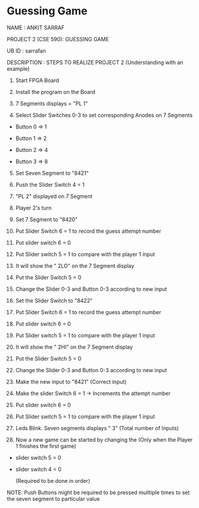 Guessing Game
=============

NAME               : ANKIT SARRAF

PROJECT 2 (CSE 590): GUESSING GAME

UB ID              : sarrafan

DESCRIPTION        : STEPS TO REALIZE PROJECT 2 (Understanding with an example)

1) Start FPGA Board

2) Install the program on the Board

3) 7 Segments displays = "PL 1"

4) Select Slider Switches 0-3 to set corresponding Anodes on 7 Segments

  - Button 0 => 1

  - Button 1 => 2

  - Button 2 => 4

  - Button 3 => 8

5) Set Seven Segment to "8421"

6) Push the Slider Switch 4 = 1

7) "PL 2" displayed on 7 Segment

8) Player 2's turn

9) Set 7 Segment to "8420"

10) Put Slider Switch 6 = 1 to record the guess attempt number

11) Put slider switch 6 = 0

12) Put Slider switch 5 = 1 to compare with the player 1 input

13) It will show the " 2LO" on the 7 Segment display

14) Put the Slider Switch 5 = 0

15) Change the Slider 0-3 and Button 0-3 according to new input

16) Set the Slider Switch to "8422"

17) Put Slider Switch 6 = 1 to record the guess attempt number

18) Put slider switch 6 = 0

19) Put Slider switch 5 = 1 to compare with the player 1 input

20) It will show the " 2HI" on the 7 Segment display

21) Put the Slider Switch 5 = 0

22) Change the Slider 0-3 and Button 0-3 according to new input

23) Make the new input to "8421" (Correct input)

24) Make the slider Switch 6 = 1 -> Increments the attempt number

25) Put slider switch 6 = 0

26) Put Slider switch 5 = 1 to compare with the player 1 input

27) Leds Blink. Seven segments displays "   3" (Total number of Inputs)

28) Now a new game can be started by changing the (Only when the Player 1 finishes the first game)

  - slider switch 5 = 0

  - slider switch 4 = 0

    (Required to be done in order)



NOTE: Push Buttons might be required to be pressed mulltiple times to set the seven segment to particular value
